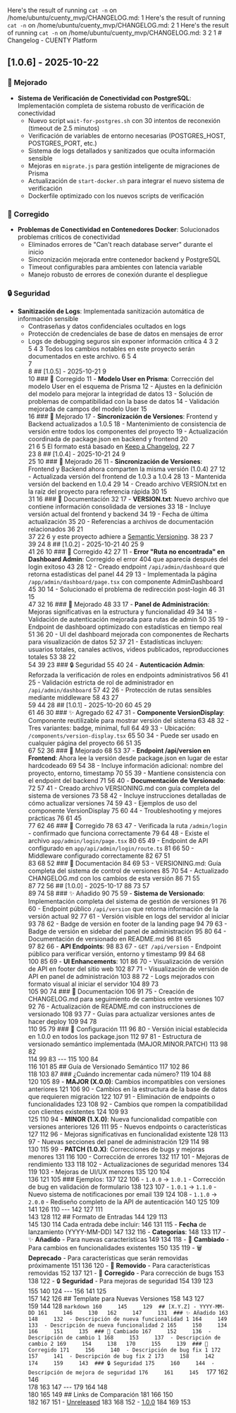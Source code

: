 Here's the result of running `cat -n` on /home/ubuntu/cuenty_mvp/CHANGELOG.md:
     1	Here's the result of running `cat -n` on /home/ubuntu/cuenty_mvp/CHANGELOG.md:
     2	     1  Here's the result of running `cat -n` on /home/ubuntu/cuenty_mvp/CHANGELOG.md:
     3	     2       1  # Changelog - CUENTY Platform

## [1.0.6] - 2025-10-22

### 🔧 Mejorado
- **Sistema de Verificación de Conectividad con PostgreSQL**: Implementación completa de sistema robusto de verificación de conectividad
  - Nuevo script `wait-for-postgres.sh` con 30 intentos de reconexión (timeout de 2.5 minutos)
  - Verificación de variables de entorno necesarias (POSTGRES_HOST, POSTGRES_PORT, etc.)
  - Sistema de logs detallados y sanitizados que oculta información sensible
  - Mejoras en `migrate.js` para gestión inteligente de migraciones de Prisma
  - Actualización de `start-docker.sh` para integrar el nuevo sistema de verificación
  - Dockerfile optimizado con los nuevos scripts de verificación
  
### 🐛 Corregido
- **Problemas de Conectividad en Contenedores Docker**: Solucionados problemas críticos de conectividad
  - Eliminados errores de "Can't reach database server" durante el inicio
  - Sincronización mejorada entre contenedor backend y PostgreSQL
  - Timeout configurables para ambientes con latencia variable
  - Manejo robusto de errores de conexión durante el despliegue

### 🔒 Seguridad
- **Sanitización de Logs**: Implementada sanitización automática de información sensible
  - Contraseñas y datos confidenciales ocultados en logs
  - Protección de credenciales de base de datos en mensajes de error
  - Logs de debugging seguros sin exponer información crítica
     4	     3       2  
     5	     4       3  Todos los cambios notables en este proyecto serán documentados en este archivo.
     6	     5       4  
     7	
     8	## [1.0.5] - 2025-10-21
     9	
    10	### 🐛 Corregido
    11	- **Modelo User en Prisma**: Corrección del modelo User en el esquema de Prisma
    12	  - Ajustes en la definición del modelo para mejorar la integridad de datos
    13	  - Solución de problemas de compatibilidad con la base de datos
    14	  - Validación mejorada de campos del modelo User
    15	
    16	### 🔧 Mejorado
    17	- **Sincronización de Versiones**: Frontend y Backend actualizados a 1.0.5
    18	  - Mantenimiento de consistencia de versión entre todos los componentes del proyecto
    19	  - Actualización coordinada de package.json en backend y frontend
    20	
    21	     6       5  El formato está basado en [Keep a Changelog](https://keepachangelog.com/es-ES/1.0.0/),
    22	     7  
    23	     8  ## [1.0.4] - 2025-10-21
    24	     9  
    25	    10  ### 🔧 Mejorado
    26	    11  - **Sincronización de Versiones**: Frontend y Backend ahora comparten la misma versión (1.0.4)
    27	    12    - Actualizada versión del frontend de 1.0.3 a 1.0.4
    28	    13    - Mantenida versión del backend en 1.0.4
    29	    14    - Creado archivo VERSION.txt en la raíz del proyecto para referencia rápida
    30	    15  
    31	    16  ### 📝 Documentación
    32	    17  - **VERSION.txt**: Nuevo archivo que contiene información consolidada de versiones
    33	    18    - Incluye versión actual del frontend y backend
    34	    19    - Fecha de última actualización
    35	    20    - Referencias a archivos de documentación relacionados
    36	    21  
    37	    22       6  y este proyecto adhiere a [Semantic Versioning](https://semver.org/lang/es/).
    38	    23       7  
    39	    24       8  ## [1.0.2] - 2025-10-21
    40	    25       9  
    41	    26      10  ### 🐛 Corregido
    42	    27      11  - **Error "Ruta no encontrada" en Dashboard Admin**: Corregido el error 404 que aparecía después del login exitoso
    43	    28      12    - Creado endpoint `/api/admin/dashboard` que retorna estadísticas del panel
    44	    29      13    - Implementada la página `/app/admin/dashboard/page.tsx` con componente AdminDashboard
    45	    30      14    - Solucionado el problema de redirección post-login
    46	    31      15    
    47	    32      16  ### 🔧 Mejorado
    48	    33      17  - **Panel de Administración**: Mejoras significativas en la estructura y funcionalidad
    49	    34      18    - Validación de autenticación mejorada para rutas de admin
    50	    35      19    - Endpoint de dashboard optimizado con estadísticas en tiempo real
    51	    36      20    - UI del dashboard mejorada con componentes de Recharts para visualización de datos
    52	    37      21    - Estadísticas incluyen: usuarios totales, canales activos, videos publicados, reproducciones totales
    53	    38      22  
    54	    39      23  ### 🔒 Seguridad
    55	    40      24  - **Autenticación Admin**: Reforzada la verificación de roles en endpoints administrativos
    56	    41      25    - Validación estricta de rol de administrador en `/api/admin/dashboard`
    57	    42      26    - Protección de rutas sensibles mediante middleware
    58	    43      27  
    59	    44      28  ## [1.0.1] - 2025-10-20
    60	    45      29  
    61	    46      30  ### ✨ Agregado
    62	    47      31  - **Componente VersionDisplay**: Componente reutilizable para mostrar versión del sistema
    63	    48      32    - Tres variantes: badge, minimal, full
    64	    49      33    - Ubicación: `/components/version-display.tsx`
    65	    50      34    - Puede ser usado en cualquier página del proyecto
    66	    51      35  
    67	    52      36  ### 🔧 Mejorado
    68	    53      37  - **Endpoint /api/version en Frontend**: Ahora lee la versión desde package.json en lugar de estar hardcodeado
    69	    54      38    - Incluye información adicional: nombre del proyecto, entorno, timestamp
    70	    55      39    - Mantiene consistencia con el endpoint del backend
    71	    56      40  - **Documentación de Versionado**: 
    72	    57      41    - Creado archivo VERSIONING.md con guía completa del sistema de versiones
    73	    58      42    - Incluye instrucciones detalladas de cómo actualizar versiones
    74	    59      43    - Ejemplos de uso del componente VersionDisplay
    75	    60      44    - Troubleshooting y mejores prácticas
    76	    61      45  
    77	    62      46  ### 🐛 Corregido
    78	    63      47  - Verificada la ruta `/admin/login` - confirmado que funciona correctamente
    79	    64      48    - Existe el archivo `app/admin/login/page.tsx`
    80	    65      49    - Endpoint de API configurado en `app/api/admin/login/route.ts`
    81	    66      50    - Middleware configurado correctamente
    82	    67      51  
    83	    68      52  ### 📝 Documentación
    84	    69      53  - VERSIONING.md: Guía completa del sistema de control de versiones
    85	    70      54  - Actualizado CHANGELOG.md con los cambios de esta versión
    86	    71      55  
    87	    72      56  ## [1.0.0] - 2025-10-17
    88	    73      57  
    89	    74      58  ### ✨ Añadido
    90	    75      59  - **Sistema de Versionado**: Implementación completa del sistema de gestión de versiones
    91	    76      60    - Endpoint público `/api/version` que retorna información de la versión actual
    92	    77      61    - Versión visible en logs del servidor al iniciar
    93	    78      62    - Badge de versión en footer de la landing page
    94	    79      63    - Badge de versión en sidebar del panel de administración
    95	    80      64    - Documentación de versionado en README.md
    96	    81      65  
    97	    82      66  - **API Endpoints**:
    98	    83      67    - `GET /api/version` - Endpoint público para verificar versión, entorno y timestamp
    99	    84      68  
   100	    85      69  - **UI Enhancements**:
   101	    86      70    - Visualización de versión de API en footer del sitio web
   102	    87      71    - Visualización de versión de API en panel de administración
   103	    88      72    - Logs mejorados con formato visual al iniciar el servidor
   104	    89      73  
   105	    90      74  ### 📝 Documentación
   106	    91      75  - Creación de CHANGELOG.md para seguimiento de cambios entre versiones
   107	    92      76  - Actualización de README.md con instrucciones de versionado
   108	    93      77  - Guías para actualizar versiones antes de hacer deploy
   109	    94      78  
   110	    95      79  ### 🔧 Configuración
   111	    96      80  - Versión inicial establecida en 1.0.0 en todos los package.json
   112	    97      81  - Estructura de versionado semántico implementada (MAJOR.MINOR.PATCH)
   113	    98      82  
   114	    99      83  ---
   115	   100      84  
   116	   101      85  ## Guía de Versionado Semántico
   117	   102      86  
   118	   103      87  ### ¿Cuándo incrementar cada número?
   119	   104      88  
   120	   105      89  - **MAJOR (X.0.0)**: Cambios incompatibles con versiones anteriores
   121	   106      90    - Cambios en la estructura de la base de datos que requieren migración
   122	   107      91    - Eliminación de endpoints o funcionalidades
   123	   108      92    - Cambios que rompen la compatibilidad con clientes existentes
   124	   109      93  
   125	   110      94  - **MINOR (1.X.0)**: Nueva funcionalidad compatible con versiones anteriores
   126	   111      95    - Nuevos endpoints o características
   127	   112      96    - Mejoras significativas en funcionalidad existente
   128	   113      97    - Nuevas secciones del panel de administración
   129	   114      98  
   130	   115      99  - **PATCH (1.0.X)**: Correcciones de bugs y mejoras menores
   131	   116     100    - Corrección de errores
   132	   117     101    - Mejoras de rendimiento
   133	   118     102    - Actualizaciones de seguridad menores
   134	   119     103    - Mejoras de UI/UX menores
   135	   120     104  
   136	   121     105  ### Ejemplos:
   137	   122     106  - `1.0.0` → `1.0.1` - Corrección de bug en validación de formulario
   138	   123     107  - `1.0.1` → `1.1.0` - Nuevo sistema de notificaciones por email
   139	   124     108  - `1.1.0` → `2.0.0` - Rediseño completo de la API de autenticación
   140	   125     109  
   141	   126     110  ---
   142	   127     111  
   143	   128     112  ## Formato de Entradas
   144	   129     113  
   145	   130     114  Cada entrada debe incluir:
   146	   131     115  - **Fecha** de lanzamiento (YYYY-MM-DD)
   147	   132     116  - **Categorías**:
   148	   133     117    - ✨ **Añadido** - Para nuevas características
   149	   134     118    - 🔄 **Cambiado** - Para cambios en funcionalidades existentes
   150	   135     119    - 🗑️ **Deprecado** - Para características que serán removidas próximamente
   151	   136     120    - 🚫 **Removido** - Para características removidas
   152	   137     121    - 🐛 **Corregido** - Para corrección de bugs
   153	   138     122    - 🔒 **Seguridad** - Para mejoras de seguridad
   154	   139     123  
   155	   140     124  ---
   156	   141     125  
   157	   142     126  ## Template para Nuevas Versiones
   158	   143     127  
   159	   144     128  ```markdown
   160	   145     129  ## [X.Y.Z] - YYYY-MM-DD
   161	   146     130  
   162	   147     131  ### ✨ Añadido
   163	   148     132  - Descripción de nueva funcionalidad 1
   164	   149     133  - Descripción de nueva funcionalidad 2
   165	   150     134  
   166	   151     135  ### 🔄 Cambiado
   167	   152     136  - Descripción de cambio 1
   168	   153     137  - Descripción de cambio 2
   169	   154     138  
   170	   155     139  ### 🐛 Corregido
   171	   156     140  - Descripción de bug fix 1
   172	   157     141  - Descripción de bug fix 2
   173	   158     142  
   174	   159     143  ### 🔒 Seguridad
   175	   160     144  - Descripción de mejora de seguridad
   176	   161     145  ```
   177	   162     146  
   178	   163     147  ---
   179	   164     148  
   180	   165     149  ## Links de Comparación
   181	   166     150  
   182	   167     151  - [Unreleased](https://github.com/tu-usuario/cuenty_mvp/compare/v1.0.0...HEAD)
   183	   168     152  - [1.0.0](https://github.com/tu-usuario/cuenty_mvp/releases/tag/v1.0.0)
   184	   169     153  